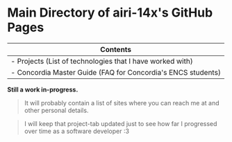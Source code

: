 # Main Directory of airi-14x's GitHub Pages

| Contents |
| ------ |
|- Projects (List of technologies that I have worked with)|
|- Concordia Master Guide (FAQ for Concordia's ENCS students)|


**Still a work in-progress.**
> It will probably contain a list of sites where you can reach me at and other personal details.

> I will keep that project-tab updated just to see how far I progressed over time as a software developer :3
